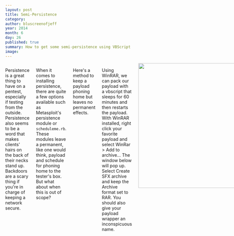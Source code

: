 ```yaml
---
layout: post
title: Semi-Persistence
category:
author: bluscreenofjeff
year: 2014
month: 6
day: 26
published: true
summary: How to get some semi-persistence using VBScript
image: 
---
```

     
<div class="row">  
     <div class="span9 columns">
<p>Persistence is a great thing to have on a pentest, especially if testing from the outside. Persistence also seems to be a word that makes clients' hairs on the back of their necks stand up. Backdoors are a scary thing if you're in charge of keeping a network secure.

<p>When it comes to installing persistence, there are quite a few options available such as Metasploit's persistence module or <code>scheduleme.rb</code>. These modules leave a permanent, like one would think, payload and schedule for phoning home to the tester's box. But what about when this is out of scope? 

<p>Here's a method to keep a payload phoning home but leaves no permanent effects. 

<p>Using WinRAR, we can pack our payload with a vbscript that sleeps for 60 minutes and then restarts the payload. 
With WinRAR installed, right click your favorite payload and select WinRar > Add to archive…
The window below will pop up. Select Create SFX archive and keep the Archive format set to RAR. You should also give your payload wrapper an inconspicuous name.

<br>
<center><img src="{{site.url}}/assets/semipersistence1.png" style="height:400px"></center><br><br>

<p>Now duplicate the payload that you just right-clicked and call it something different, it's renamed to <code>persistence_payload.exe</code> here. This will be the secondary payload that is run every 60-ish minutes. Why not just use the one payload? Just in case you can't migrate of off the original process, a second one is used for the persistence for safety.


<p>Now create a text file named <code>persistence_script.vbs</code> and paste the following within it:

<script src="https://gist.github.com/bluscreenofjeff/ca1dee608b253b780ea5.js">
</script>

<br><br>


<p>Change the <code>persistence_payload.exe</code> line to match your persistent payload's name. After saving this, right click the payload wrapper and select WinRAR > Open with WinRAR. Then drag the persistent payload and <code>persistence_script.vbs</code> into WinRAR. You should end up with this:

<br><center><img src="{{site.url}}/assets/semipersistence2.png" style="width:90%"></center><br><br>

<p>Almost there, but we need this executable to do something when the victim clicks on it. Click the SFX button in the ribbon. Then under the SFX tab, select Advanced SFX Options. 
Now we have a number of options we can set, such as having this executable extract to a specified folder (<code>C:/Temp</code> maybe?), set the Overwrite mode to Overwrite all files (Update tab), and tell WinRAR what to run upon extraction.
After setting the first two options, open the Setup tab and in the Run after extraction box, enter the name of your normal payload (<code>payload.exe</code> here) and the VBScript (<code>persistence_script.vbs</code>). 
<br><center><img src="{{site.url}}/assets/semipersistence3.png" style="width:325px"></center><br><br>



<p>Now when the payload is run, it will run as expected (by calling <code>payload.exe</code>) and in Task Manager, a <code>wscript.exe</code> process will run waiting to re-rerun <code>persistence_payload.exe</code> every 60-ish minutes. Before re-running the payload, it will kill the process if it's still running so if you can't migrate you will lose that session -- best to keep it as a backup in those instances. 

<p>Restarts and logoffs will kill <code>wscript.exe</code> resulting in the persistence being lost-- no worries about a permanent backdoor. This method can also be used to launch the initial payload multiple times when first run, if you experience flakiness issues with payloads.




     </div>
     </div>
     <div id="disqus_thread"></div>
<script type="text/javascript">
    /* * * CONFIGURATION VARIABLES * * */
    var disqus_shortname = 'bluscreenofjeff';
    
    /* * * DON'T EDIT BELOW THIS LINE * * */
    (function() {
        var dsq = document.createElement('script'); dsq.type = 'text/javascript'; dsq.async = true;
        dsq.src = '//' + disqus_shortname + '.disqus.com/embed.js';
        (document.getElementsByTagName('head')[0] || document.getElementsByTagName('body')[0]).appendChild(dsq);
    })();
</script>
<noscript>Please enable JavaScript to view the <a href="https://disqus.com/?ref_noscript" rel="nofollow">comments powered by Disqus.</a></noscript>
<div class="row">
     <div class="span9 column">
          <p class="pull-right">{% if page.previous.url %} <a href="{{page.previous.url}}" title="Previous Post: {{page.previous.title}}"><i class="icon-chevron-left"></i></a>     {% endif %}   {% if page.next.url %}    <a href="{{page.next.url}}" title="Next Post: {{page.next.title}}"><i class="icon-chevron-right"></i></a>     {% endif %} </p>  
     </div>
</div>
<script>
  (function(i,s,o,g,r,a,m){i['GoogleAnalyticsObject']=r;i[r]=i[r]||function(){
  (i[r].q=i[r].q||[]).push(arguments)},i[r].l=1*new Date();a=s.createElement(o),
  m=s.getElementsByTagName(o)[0];a.async=1;a.src=g;m.parentNode.insertBefore(a,m)
  })(window,document,'script','//www.google-analytics.com/analytics.js','ga');

  ga('create', 'UA-61938642-1', 'auto');
  ga('send', 'pageview');

</script>
